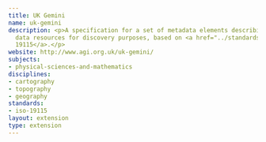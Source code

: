 ```yaml
---
title: UK Gemini
name: uk-gemini
description: <p>A specification for a set of metadata elements describing geospatial
  data resources for discovery purposes, based on <a href="../standards/iso-19115.html">ISO
  19115</a>.</p>
website: http://www.agi.org.uk/uk-gemini/
subjects:
- physical-sciences-and-mathematics
disciplines:
- cartography
- topography
- geography
standards:
- iso-19115
layout: extension
type: extension
---
```


